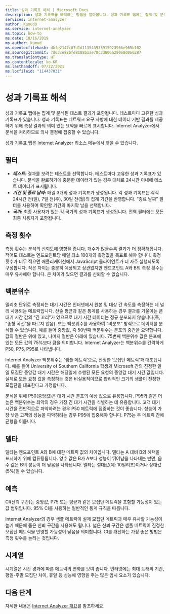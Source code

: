 ```yaml
---
title: 성과 기록표 해석 | Microsoft Docs
description: 성과 기록표를 해석하는 방법을 알아봅니다. 성과 기록표 탭에는 집계 및 분석된 테스트 결과가 포함됩니다.
services: internet-analyzer
author: KumudD
ms.service: internet-analyzer
ms.topic: how-to
ms.date: 10/16/2019
ms.author: kumud
ms.openlocfilehash: dbfe2147c87d1d113543935915923966e965b102
ms.sourcegitcommit: 7d63ce88bfe8188b1ae70c3d006a29068d066287
ms.translationtype: HT
ms.contentlocale: ko-KR
ms.lasthandoff: 07/22/2021
ms.locfileid: "114437031"
---
```

# <a name="interpreting-your-scorecard"></a>성과 기록표 해석

성과 기록표 탭에는 집계 및 분석된 테스트 결과가 포함됩니다. 테스트마다 고유한 성과 기록표가 있습니다. 성과 기록표는 네트워크 요구 사항에 대한 데이터 기반 결과를 제공하기 위해 측정 결과의 의미 있는 요약을 빠르게 표시합니다. Internet Analyzer에서 분석을 처리하므로 의사 결정에 집중할 수 있습니다.

성과 기록표 탭은 Internet Analyzer 리소스 메뉴에서 찾을 수 있습니다. 


## <a name="filters"></a>필터

* ***테스트:*** 결과를 보려는 테스트를 선택합니다. 테스트마다 고유한 성과 기록표가 있습니다. 분석을 완료하기에 충분한 데이터가 있는 경우 대체로 24시간 이내에 테스트 데이터가 표시됩니다. 
* ***기간 및 종료 날짜:*** 매일 3개의 성과 기록표가 생성됩니다. 각 성과 기록표는 각각 24시간 전(일), 7일 전(주), 30일 전(월)의 집계 기간을 반영합니다. “종료 날짜” 필터를 사용하여 확인할 기간의 마지막 날을 선택합니다. 
* ***국가:*** 최종 사용자가 있는 각 국가의 성과 기록표가 생성됩니다. 전역 필터에는 모든 최종 사용자가 포함됩니다.

## <a name="measurement-count"></a>측정 횟수

측정 횟수는 분석의 신뢰도에 영향을 줍니다. 개수가 많을수록 결과가 더 정확해집니다. 적어도 테스트는 엔드포인트당 매일 최소 100개의 측정값을 목표로 해야 합니다. 측정 횟수가 너무 적으면 애플리케이션에서 JavaScript 클라이언트가 더 자주 실행되도록 구성합니다. 작은 차이는 충분히 예상되고 상관없지만 엔드포인트 A와 B의 측정 횟수는 매우 유사해야 합니다. 큰 차이가 있으면 결과를 신뢰할 수 없습니다.

## <a name="percentiles"></a>백분위수

밀리초 단위로 측정되는 대기 시간은 인터넷에서 원본 및 대상 간 속도를 측정하는 데 널리 사용되는 메트릭입니다. 산술 평균과 같은 통계를 사용하는 경우 결과를 기울이는 큰 대기 시간 값의 “긴 꼬리”가 있으므로 대기 시간 데이터는 정규 분포되지 않습니다(즉, “종형 곡선”을 따르지 않음). 또는 백분위수를 사용하여 “비분포” 방식으로 데이터를 분석할 수 있습니다. 예를 들어 중앙값, 즉 50번째 백분위수는 분포의 중간을 요약합니다. 값의 절반은 위에 있고, 나머지 절반은 아래에 있습니다. 75번째 백분위수 값은 분포에 있는 모든 값의 75%보다 큼을 의미합니다. Internet Analyzer는 백분위수를 간략하게 P50, P75, P95로 나타냅니다.

Internet Analyzer 백분위수는 ‘샘플 메트릭’으로, 진정한 ‘모집단 메트릭’과 대조됩니다. 예를 들어 University of Southern California 학생과 Microsoft 간의 진정한 일일 모집단 중앙값 대기 시간은 해당일에 수행된 모든 요청의 중앙값 대기 시간 값입니다. 실제로 모든 요청 값을 측정하는 것은 비실용적이므로 합리적인 크기의 샘플이 진정한 모집단을 대표한다고 가정합니다.

분석을 위해 P50(중앙값)은 대기 시간 분포의 예상 값으로 유용합니다. P95와 같은 더 높은 백분위수는 최악의 경우 가장 긴 대기 시간을 식별하는 데 유용합니다. 고객 대기 시간을 전반적으로 파악하려는 경우 P50 메트릭에 집중하는 것이 좋습니다. 성능이 가장 낮은 고객의 성능을 파악하려는 경우 P95에 집중해야 합니다. P75는 두 메트릭 간에 균형을 이룹니다.


## <a name="deltas"></a>델타

델타는 엔드포인트 A와 B에 대한 메트릭 값의 차이입니다. 델타는 A 대비 B의 혜택을 표시하기 위해 컴퓨팅됩니다. 양수 값은 B가 A보다 성능이 뛰어남을 나타내는 반면, 음수 값은 B의 성능이 더 낮음을 나타냅니다. 델타는 절대값(예: 10밀리초)이거나 상대값(5%)일 수 있습니다.

## <a name="confidence-interval"></a>예측 

CI(신뢰 구간)는 중앙값, P75 또는 평균과 같은 모집단 메트릭을 포함할 가능성이 있는 값 범위입니다. 95% CI를 사용하는 일반적인 통계 규칙을 따릅니다.

Internet Analyzer의 경우 샘플 메트릭이 실제 모집단 메트릭과 매우 유사할 가능성이 높기 때문에 좁은 신뢰 구간을 사용해도 됩니다. 넓은 신뢰 구간은 샘플 메트릭이 진정한 모집단 메트릭을 반영할 가능성이 낮음을 의미합니다. CI를 개선하는 가장 좋은 방법은 측정 횟수를 늘리는 것입니다.

## <a name="time-series"></a>시계열 

시계열은 시간 경과에 따른 메트릭의 변화를 보여 줍니다. 인터넷에는 최대 트래픽 기간, 평일-주말 모집단 차이, 휴일 등 성능에 영향을 주는 많은 임시 요소가 있습니다.


## <a name="next-steps"></a>다음 단계

자세한 내용은 [Internet Analyzer 개요](internet-analyzer-overview.md)를 참조하세요.
